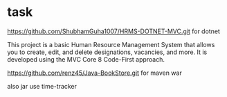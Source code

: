 # task
https://github.com/ShubhamGuha1007/HRMS-DOTNET-MVC.git   for dotnet

This project is a basic Human Resource Management System that allows you to create, edit, and delete designations, vacancies, and more. It is developed using the MVC Core 8 Code-First approach.


https://github.com/renz45/Java-BookStore.git    for maven war 

also jar use  time-tracker 

